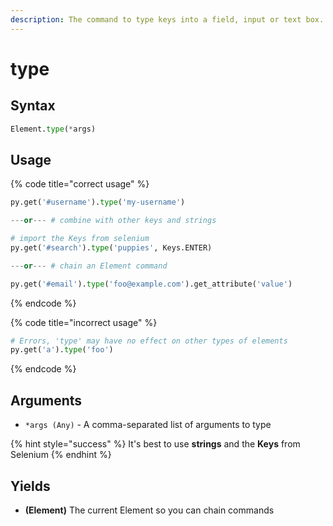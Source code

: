```yaml
---
description: The command to type keys into a field, input or text box.
---
```


# type

## Syntax

```python
Element.type(*args)
```

## Usage

{% code title="correct usage" %}
```python
py.get('#username').type('my-username')

---or--- # combine with other keys and strings

# import the Keys from selenium
py.get('#search').type('puppies', Keys.ENTER)

---or--- # chain an Element command

py.get('#email').type('foo@example.com').get_attribute('value')
```
{% endcode %}

{% code title="incorrect usage" %}
```python
# Errors, 'type' may have no effect on other types of elements
py.get('a').type('foo')
```
{% endcode %}

## Arguments

* `*args (Any)` - A comma-separated list of arguments to type

{% hint style="success" %}
It's best to use **strings** and the **Keys** from Selenium
{% endhint %}

## Yields

* **(Element)** The current Element so you can chain commands
